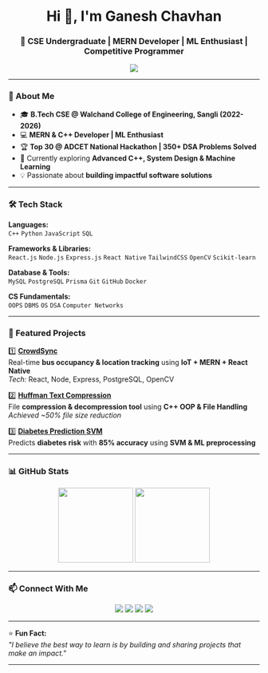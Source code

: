 <h1 align="center">Hi 👋, I'm Ganesh Chavhan</h1>
<h3 align="center">🚀 CSE Undergraduate | MERN Developer | ML Enthusiast | Competitive Programmer</h3>

<p align="center">
  <img src="https://readme-typing-svg.herokuapp.com?size=22&center=true&vCenter=true&width=550&height=45&lines=I+love+solving+real-world+problems!;MERN+%7C+C%2B%2B+%7C+Python+%7C+ML+Developer;Hackathon+Finalist+%7C+350%2B+DSA+Problems+Solved" />
</p>

---

### 🌟 About Me
- 🎓 **B.Tech CSE @ Walchand College of Engineering, Sangli (2022-2026)**  
- 💻 **MERN & C++ Developer | ML Enthusiast**  
- 🏆 **Top 30 @ ADCET National Hackathon | 350+ DSA Problems Solved**  
- 🌱 Currently exploring **Advanced C++, System Design & Machine Learning**  
- 💡 Passionate about **building impactful software solutions**  

---

### 🛠️ Tech Stack
**Languages:**  
`C++` `Python` `JavaScript` `SQL`  

**Frameworks & Libraries:**  
`React.js` `Node.js` `Express.js` `React Native` `TailwindCSS` `OpenCV` `Scikit-learn`  

**Database & Tools:**  
`MySQL` `PostgreSQL` `Prisma` `Git` `GitHub` `Docker`  

**CS Fundamentals:**  
`OOPS` `DBMS` `OS` `DSA` `Computer Networks`  

---

### 🚀 Featured Projects
1️⃣ **[CrowdSync](https://github.com/Ganesh-Chavhan/CrowdSync)**  
Real-time **bus occupancy & location tracking** using **IoT + MERN + React Native**  
*Tech:* React, Node, Express, PostgreSQL, OpenCV  

2️⃣ **[Huffman Text Compression](https://github.com/Ganesh-Chavhan/Huffman-Compression)**  
File **compression & decompression tool** using **C++ OOP & File Handling**  
*Achieved ~50% file size reduction*  

3️⃣ **[Diabetes Prediction SVM](https://github.com/Ganesh-Chavhan/Diabetes-Prediction-SVM)**  
Predicts **diabetes risk** with **85% accuracy** using **SVM & ML preprocessing**  

---

### 📊 GitHub Stats
<p align="center">
  <img src="https://github-readme-stats.vercel.app/api?username=Ganesh-Chavhan&show_icons=true&theme=radical" height="150"/>
  <img src="https://github-readme-streak-stats.herokuapp.com/?user=Ganesh-Chavhan&theme=radical" height="150"/>
</p>

---

### 📫 Connect With Me
<p align="center">
  <a href="https://www.linkedin.com/in/ganesh-chavhan"><img src="https://img.icons8.com/color/48/000000/linkedin.png"/></a>
  <a href="mailto:ganeshchavantakli@gmail.com"><img src="https://img.icons8.com/color/48/000000/gmail.png"/></a>
  <a href="https://leetcode.com/YOUR-LEETCODE"><img src="https://img.icons8.com/external-tal-revivo-color-tal-revivo/48/null/external-level-up-your-coding-skills-and-quickly-land-a-job-logo-color-tal-revivo.png"/></a>
  <a href="https://github.com/Ganesh-Chavhan"><img src="https://img.icons8.com/material-outlined/48/000000/github.png"/></a>
</p>

---

⭐ **Fun Fact:**  
*"I believe the best way to learn is by building and sharing projects that make an impact."*

---
